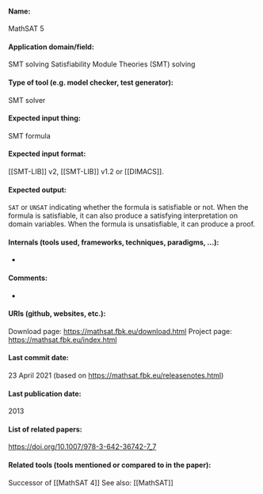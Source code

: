 #### Name:
MathSAT 5

#### Application domain/field:
SMT solving
Satisfiability Module Theories (SMT) solving

#### Type of tool (e.g. model checker, test generator):
SMT solver

#### Expected input thing:
SMT formula

#### Expected input format:
[[SMT-LIB]] v2, [[SMT-LIB]] v1.2 or [[DIMACS]].

#### Expected output:
`SAT` or `UNSAT` indicating whether the formula is satisfiable or not.
When the formula is satisfiable, it can also produce a satisfying interpretation on domain variables.
When the formula is unsatisfiable, it can produce a proof.

#### Internals (tools used, frameworks, techniques, paradigms, ...):
-

#### Comments:
-

#### URIs (github, websites, etc.):
Download page: https://mathsat.fbk.eu/download.html
Project page: https://mathsat.fbk.eu/index.html

#### Last commit date:
23 April 2021 (based on https://mathsat.fbk.eu/releasenotes.html)

#### Last publication date:
2013

#### List of related papers:
https://doi.org/10.1007/978-3-642-36742-7_7

#### Related tools (tools mentioned or compared to in the paper):
Successor of [[MathSAT 4]]
See also: [[MathSAT]]